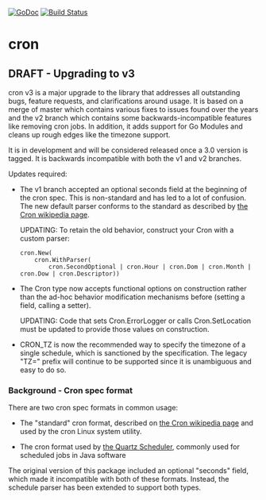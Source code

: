[![GoDoc](http://godoc.org/github.com/alimy/cron?status.png)](http://godoc.org/github.com/alimy/cron)
[![Build Status](https://cloud.drone.io/alimy/cron/status.svg)](https://cloud.drone.io/alimy/cron/)

# cron

## DRAFT - Upgrading to v3

cron v3 is a major upgrade to the library that addresses all outstanding bugs,
feature requests, and clarifications around usage. It is based on a merge of
master which contains various fixes to issues found over the years and the v2
branch which contains some backwards-incompatible features like removing cron
jobs. In addition, it adds support for Go Modules and cleans up rough edges like
the timezone support.

It is in development and will be considered released once a 3.0 version is
tagged. It is backwards incompatible with both the v1 and v2 branches.

Updates required:

- The v1 branch accepted an optional seconds field at the beginning of the cron
  spec. This is non-standard and has led to a lot of confusion. The new default
  parser conforms to the standard as described by [the Cron wikipedia page].

  UPDATING: To retain the old behavior, construct your Cron with a custom
  parser:

      cron.New(
          cron.WithParser(
              cron.SecondOptional | cron.Hour | cron.Dom | cron.Month | cron.Dow | cron.Descriptor))

- The Cron type now accepts functional options on construction rather than the
  ad-hoc behavior modification mechanisms before (setting a field, calling a setter).

  UPDATING: Code that sets Cron.ErrorLogger or calls Cron.SetLocation must be
  updated to provide those values on construction.

- CRON_TZ is now the recommended way to specify the timezone of a single
  schedule, which is sanctioned by the specification. The legacy "TZ=" prefix
  will continue to be supported since it is unambiguous and easy to do so.

### Background - Cron spec format

There are two cron spec formats in common usage:

- The "standard" cron format, described on [the Cron wikipedia page] and used by
  the cron Linux system utility.

- The cron format used by [the Quartz Scheduler], commonly used for scheduled
  jobs in Java software

[the Cron wikipedia page]: https://en.wikipedia.org/wiki/Cron
[the Quartz Scheduler]: http://www.quartz-scheduler.org/documentation/quartz-2.x/tutorials/crontrigger.html

The original version of this package included an optional "seconds" field, which
made it incompatible with both of these formats. Instead, the schedule parser
has been extended to support both types.
